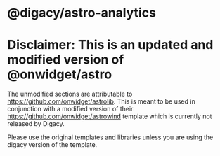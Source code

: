 # @digacy/astro-analytics

# Disclaimer: This is an updated and modified version of @onwidget/astro
The unmodified sections are attributable to https://github.com/onwidget/astrolib.
This is meant to be used in conjunction with a modified version of their https://github.com/onwidget/astrowind template which is currently not released by Digacy.

Please use the original templates and libraries unless you are using the digacy version of the template.

